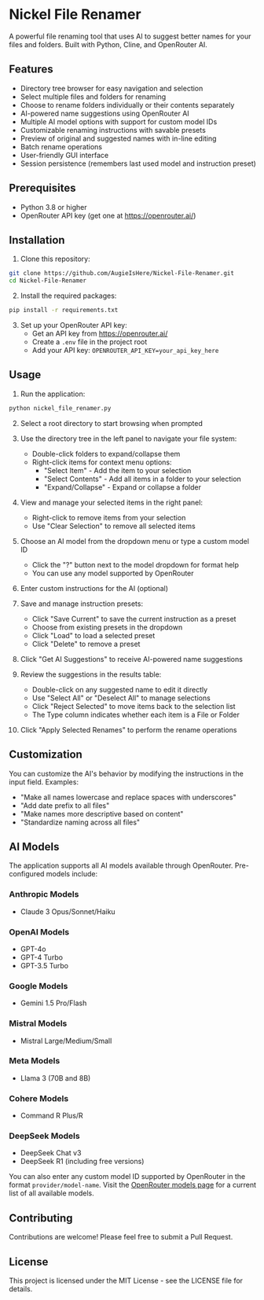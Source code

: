 # Nickel File Renamer

A powerful file renaming tool that uses AI to suggest better names for your files and folders. Built with Python, Cline, and OpenRouter AI.

## Features

- Directory tree browser for easy navigation and selection
- Select multiple files and folders for renaming
- Choose to rename folders individually or their contents separately
- AI-powered name suggestions using OpenRouter AI
- Multiple AI model options with support for custom model IDs
- Customizable renaming instructions with savable presets
- Preview of original and suggested names with in-line editing
- Batch rename operations
- User-friendly GUI interface
- Session persistence (remembers last used model and instruction preset)

## Prerequisites

- Python 3.8 or higher
- OpenRouter API key (get one at https://openrouter.ai/)

## Installation

1. Clone this repository:
```bash
git clone https://github.com/AugieIsHere/Nickel-File-Renamer.git
cd Nickel-File-Renamer
```

2. Install the required packages:
```bash
pip install -r requirements.txt
```

3. Set up your OpenRouter API key:
   - Get an API key from https://openrouter.ai/
   - Create a `.env` file in the project root
   - Add your API key: `OPENROUTER_API_KEY=your_api_key_here`

## Usage

1. Run the application:
```bash
python nickel_file_renamer.py
```

2. Select a root directory to start browsing when prompted

3. Use the directory tree in the left panel to navigate your file system:
   - Double-click folders to expand/collapse them
   - Right-click items for context menu options:
     - "Select Item" - Add the item to your selection
     - "Select Contents" - Add all items in a folder to your selection
     - "Expand/Collapse" - Expand or collapse a folder

4. View and manage your selected items in the right panel:
   - Right-click to remove items from your selection
   - Use "Clear Selection" to remove all selected items

5. Choose an AI model from the dropdown menu or type a custom model ID
   - Click the "?" button next to the model dropdown for format help
   - You can use any model supported by OpenRouter

6. Enter custom instructions for the AI (optional)

7. Save and manage instruction presets:
   - Click "Save Current" to save the current instruction as a preset
   - Choose from existing presets in the dropdown
   - Click "Load" to load a selected preset
   - Click "Delete" to remove a preset

8. Click "Get AI Suggestions" to receive AI-powered name suggestions

9. Review the suggestions in the results table:
   - Double-click on any suggested name to edit it directly
   - Use "Select All" or "Deselect All" to manage selections
   - Click "Reject Selected" to move items back to the selection list
   - The Type column indicates whether each item is a File or Folder

10. Click "Apply Selected Renames" to perform the rename operations

## Customization

You can customize the AI's behavior by modifying the instructions in the input field. Examples:
- "Make all names lowercase and replace spaces with underscores"
- "Add date prefix to all files"
- "Make names more descriptive based on content"
- "Standardize naming across all files"

## AI Models

The application supports all AI models available through OpenRouter. Pre-configured models include:

### Anthropic Models
- Claude 3 Opus/Sonnet/Haiku

### OpenAI Models
- GPT-4o
- GPT-4 Turbo
- GPT-3.5 Turbo

### Google Models
- Gemini 1.5 Pro/Flash

### Mistral Models
- Mistral Large/Medium/Small

### Meta Models
- Llama 3 (70B and 8B)

### Cohere Models
- Command R Plus/R

### DeepSeek Models
- DeepSeek Chat v3
- DeepSeek R1 (including free versions)

You can also enter any custom model ID supported by OpenRouter in the format `provider/model-name`. Visit the [OpenRouter models page](https://openrouter.ai/models) for a current list of all available models.

## Contributing

Contributions are welcome! Please feel free to submit a Pull Request.

## License

This project is licensed under the MIT License - see the LICENSE file for details.
